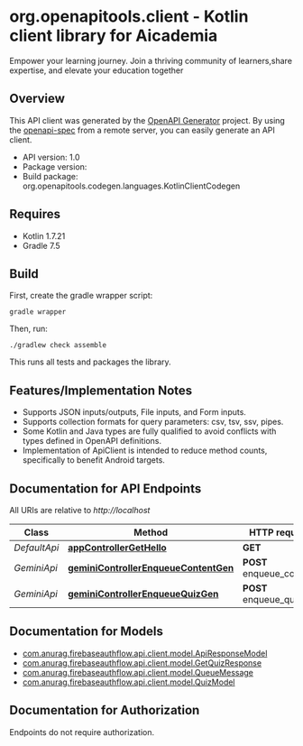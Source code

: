 # org.openapitools.client - Kotlin client library for Aicademia

Empower your learning journey. Join a thriving community of learners,share expertise, and elevate your education together

## Overview
This API client was generated by the [OpenAPI Generator](https://openapi-generator.tech) project.  By using the [openapi-spec](https://github.com/OAI/OpenAPI-Specification) from a remote server, you can easily generate an API client.

- API version: 1.0
- Package version: 
- Build package: org.openapitools.codegen.languages.KotlinClientCodegen

## Requires

* Kotlin 1.7.21
* Gradle 7.5

## Build

First, create the gradle wrapper script:

```
gradle wrapper
```

Then, run:

```
./gradlew check assemble
```

This runs all tests and packages the library.

## Features/Implementation Notes

* Supports JSON inputs/outputs, File inputs, and Form inputs.
* Supports collection formats for query parameters: csv, tsv, ssv, pipes.
* Some Kotlin and Java types are fully qualified to avoid conflicts with types defined in OpenAPI definitions.
* Implementation of ApiClient is intended to reduce method counts, specifically to benefit Android targets.

<a id="documentation-for-api-endpoints"></a>
## Documentation for API Endpoints

All URIs are relative to *http://localhost*

Class | Method | HTTP request | Description
------------ | ------------- | ------------- | -------------
*DefaultApi* | [**appControllerGetHello**](docs/DefaultApi.md#appcontrollergethello) | **GET**  | 
*GeminiApi* | [**geminiControllerEnqueueContentGen**](docs/GeminiApi.md#geminicontrollerenqueuecontentgen) | **POST** enqueue_content | 
*GeminiApi* | [**geminiControllerEnqueueQuizGen**](docs/GeminiApi.md#geminicontrollerenqueuequizgen) | **POST** enqueue_quiz | 


<a id="documentation-for-models"></a>
## Documentation for Models

 - [com.anurag.firebaseauthflow.api.client.model.ApiResponseModel](docs/ApiResponseModel.md)
 - [com.anurag.firebaseauthflow.api.client.model.GetQuizResponse](docs/GetQuizResponse.md)
 - [com.anurag.firebaseauthflow.api.client.model.QueueMessage](docs/QueueMessage.md)
 - [com.anurag.firebaseauthflow.api.client.model.QuizModel](docs/QuizModel.md)


<a id="documentation-for-authorization"></a>
## Documentation for Authorization

Endpoints do not require authorization.

